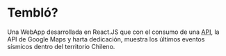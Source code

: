 # Tembló?
Una WebApp desarrollada en React.JS que con el consumo de una [API](https://xor.cl/api/sismo/), la API de Google Maps y harta dedicación, muestra los últimos eventos sísmicos dentro del territorio Chileno.

